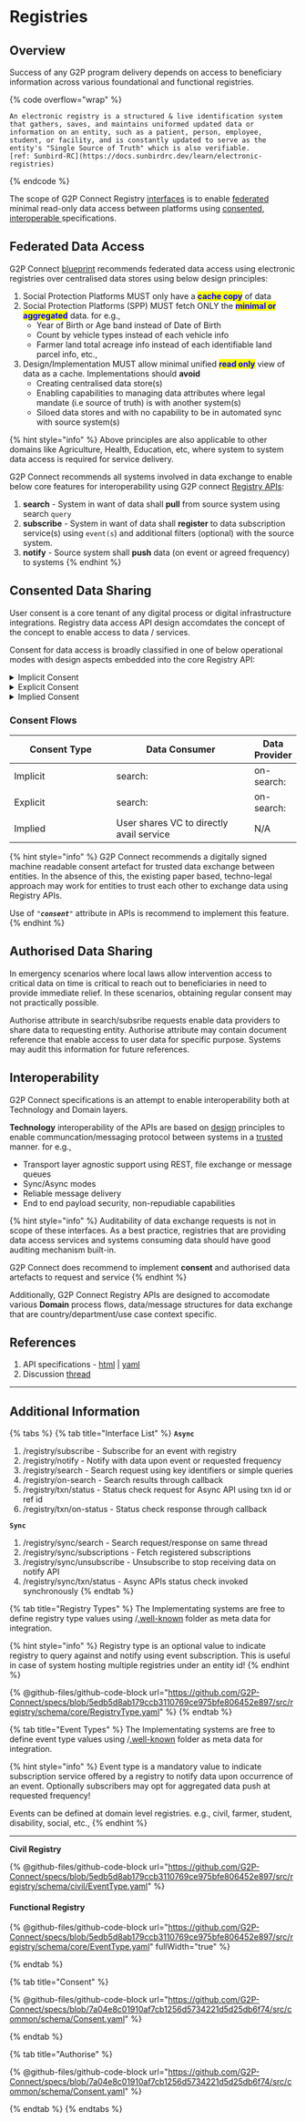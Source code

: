 # Registries

## Overview

Success of any G2P program delivery depends on access to beneficiary information across various foundational and functional registries.&#x20;

{% code overflow="wrap" %}
```
An electronic registry is a structured & live identification system that gathers, saves, and maintains uniformed updated data or information on an entity, such as a patient, person, employee, student, or facility, and is constantly updated to serve as the entity's "Single Source of Truth" which is also verifiable. 
[ref: Sunbird-RC](https://docs.sunbirdrc.dev/learn/electronic-registries)
```
{% endcode %}

The scope of G2P Connect Registry [interfaces](./#interface-list) is to enable [federated](./#federated-data-access) minimal read-only data access between platforms using [consented](./#consented-data-sharing), [interoperable ](./#interoperability)specifications.&#x20;

## Federated Data Access

G2P Connect [blueprint](../../../g2p-connect/solution-blueprint.md) recommends federated data access using electronic registries over centralised data stores using below design principles:

1. Social Protection Platforms MUST only have a <mark style="color:blue;">**cache copy**</mark> of data
2. Social Protection Platforms (SPP) MUST fetch ONLY the <mark style="color:blue;">**minimal or aggregated**</mark> data. for e.g.,&#x20;
   * Year of Birth or Age band instead of Date of Birth
   * Count by vehicle types instead of each vehicle info
   * Farmer land total acreage info instead of each identifiable land parcel info, etc.,&#x20;
3. Design/Implementation MUST allow minimal unified <mark style="color:blue;">**read only**</mark> view of data as a cache. Implementations should **avoid**&#x20;
   * Creating centralised data store(s)
   * Enabling capabilities to managing data attributes where legal mandate (i.e source of truth) is with another system(s)
   * Siloed data stores and with no capability to be in automated sync with source system(s)

{% hint style="info" %}
Above principles are also applicable to other domains like Agriculture, Health, Education, etc, where system to system data access is required for service delivery.&#x20;

G2P Connect recommends all systems involved in data exchange to enable below core features for interoperability using G2P connect [Registry APIs](./#interface-list):

1. **search** - System in want of data shall **pull** from source system using search `query`
2. **subscribe** - System in want of data shall **register** to data subscription service(s) using `event(s`) and additional filters (optional) with the source system.
3. **notify** - Source system shall **push** data (on event or agreed frequency) to systems
{% endhint %}

## Consented Data Sharing

User consent is a core tenant of any digital process or digital infrastructure integrations. Registry data access API design accomdates the concept of the concept to enable access to data / services.

Consent for data access is broadly classified in one of below operational modes with design aspects embedded into the core Registry API:

<details>

<summary>Implicit Consent</summary>

Entity or system that is in need of user's data to provide services to the user shall obtain the consent directly from the user to initiate the data access process.

For service requests initiated by beneficairy, Registry APIs allows to send the implicit **consent** in **search** query requests.

_In Social Protection use case, this consent may be obtained during registration of the beneficiary into a social program and the consent may be very specific or broad enough to access required data from various systems, frequency or duration._

**Note:** For benficiary services initiated by entity/system through emergency and/or by legal process or intervention may use "**`authorise`**" attribute to access data.&#x20;



</details>

<details>

<summary>Explicit Consent</summary>

Entity or system that is in need of (or providing) user's data may obtain explicit (i.e informed) consent from a common trusted entity (e.g., consent manager).

**In search flow**, entity/system in want of data shall obtain explicit consent. Entity/system providing access to data shall verify the consent shared in search request was indeed obtained from the common trusted entity (e.g., consent manager) before release the data as part of search query response.

**In subscribe/notify flow**, entity/system providing data shall directly obtain explicit consent with the user and acts as a consent manager.

</details>

<details>

<summary>Implied Consent</summary>

If user has access to verifiable credential(s) through that can be directly shared with entity/system providing the service user intends to avail then this is considered implied consent. If verifiable credential has the required data then no futher action is required to seek additional data, If verifiable credential is an auth token then entity/system providing data can use this as implied consent to release the data through search response.

</details>

### Consent Flows

<table><thead><tr><th width="188.33333333333331">Consent Type</th><th width="263">Data Consumer</th><th>Data Provider</th></tr></thead><tbody><tr><td>Implicit </td><td>search: </td><td>on-search:</td></tr><tr><td>Explicit </td><td>search: </td><td>on-search:</td></tr><tr><td>Implied </td><td>User shares VC to directly avail service</td><td>N/A</td></tr></tbody></table>

{% hint style="info" %}
G2P Connect recommends a digitally signed machine readable consent artefact for trusted data exchange between entities. In the absence of this, the existing paper based, techno-legal approach may work for entities to trust each other to exchange data using Registry APIs.

Use of _`"`**`consent`**`"`_ attribute in APIs is recommend to implement this feature.
{% endhint %}

## Authorised Data Sharing

In emergency scenarios where local laws allow intervention access to critical data on time is critical to reach out to beneficiaries in need to provide immediate relief. In these scenarios, obtaining regular consent may not practically possible.&#x20;

Authorise attribute in search/subsribe requests enable data providers to share data to requesting entity. Authorise attribute may contain document reference that enable access to user data for specific purpose. Systems may audit this information for future references. &#x20;

## Interoperability

G2P Connect specifications is an attempt to enable interoperability both at Technology and Domain layers.

**Technology** interoperability of the APIs are based on [design](broken-reference) principles to enable communcation/messaging protocol between systems in a [trusted](../../security/) manner. for e.g.,

* Transport layer agnostic support using REST, file exchange or message queues
* Sync/Async modes
* Reliable message delivery
* End to end payload security, non-repudiable capabilities&#x20;

{% hint style="info" %}
Auditability of data exchange requests is not in scope of these interfaces. As a best practice, registries that are providing data access services and systems consuming data should have good auditing mechanism built-in.

G2P Connect does recommend to implement **consent** and authorised data artefacts to request and service &#x20;
{% endhint %}

Additionally, G2P Connect Registry APIs are designed to accomodate various **Domain** process flows, data/message structures for data exchange that are country/department/use case context specific.

## References

1. API specifications - [html](https://g2p-connect.github.io/specs/release/html/registry\_core\_api\_v1.0.0.html) | [yaml](https://g2p-connect.github.io/specs/release/yaml/registry\_core\_api\_v1.0.0.yaml)
2. Discussion [thread](https://github.com/G2P-Connect/.github/discussions)

***

## Additional Information

{% tabs %}
{% tab title="Interface List" %}
**`Async`**

1. /registry/subscribe - Subscribe for an event with registry
2. /registry/notify - Notify with data upon event or requested frequency
3. /registry/search - Search request using key identifiers or simple queries
4. /registry/on-search - Search results through callback
5. /registry/txn/status - Status check request for Async API using txn id or ref id
6. /registry/txn/on-status - Status check response through callback

**`Sync`**&#x20;

1. /registry/sync/search - Search request/response on same thread
2. /registry/sync/subscriptions -  Fetch registered subscriptions
3. /registry/sync/unsubscribe - Unsubscribe to stop receiving data on notify API
4. /registry/sync/txn/status - Async APIs status check invoked synchronously
{% endtab %}

{% tab title="Registry Types" %}
The Implementating systems are free to define registry type values using /[.well-known](https://en.wikipedia.org/wiki/Well-known\_URI) folder as meta data for integration.&#x20;

{% hint style="info" %}
Registry type is an optional value to indicate registry to query against and notify using event subscription. This is useful in case of system hosting multiple registries under an entity id!
{% endhint %}

{% @github-files/github-code-block url="https://github.com/G2P-Connect/specs/blob/5edb5d8ab179ccb3110769ce975bfe806452e897/src/registry/schema/core/RegistryType.yaml" %}
{% endtab %}

{% tab title="Event Types" %}
The Implementating systems are free to define event type values using /[.well-known](https://en.wikipedia.org/wiki/Well-known\_URI) folder as meta data for integration.&#x20;

{% hint style="info" %}
Event type is a mandatory value to indicate subscription service offered by a registry to notify data upon occurrence of an event. Optionally subscribers may opt for aggregated data push at requested frequency!

&#x20;

Events can be defined at domain level registries. e.g., civil, farmer, student, disability, social, etc.,&#x20;
{% endhint %}

***

**Civil Registry**

{% @github-files/github-code-block url="https://github.com/G2P-Connect/specs/blob/5edb5d8ab179ccb3110769ce975bfe806452e897/src/registry/schema/civil/EventType.yaml" %}

#### Functional Registry

{% @github-files/github-code-block url="https://github.com/G2P-Connect/specs/blob/5edb5d8ab179ccb3110769ce975bfe806452e897/src/registry/schema/core/EventType.yaml" fullWidth="true" %}

&#x20;
{% endtab %}

{% tab title="Consent" %}


{% @github-files/github-code-block url="https://github.com/G2P-Connect/specs/blob/7a04e8c01910af7cb1256d5734221d5d25db6f74/src/common/schema/Consent.yaml" %}


{% endtab %}

{% tab title="Authorise" %}


{% @github-files/github-code-block url="https://github.com/G2P-Connect/specs/blob/7a04e8c01910af7cb1256d5734221d5d25db6f74/src/common/schema/Consent.yaml" %}


{% endtab %}
{% endtabs %}
